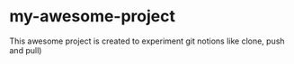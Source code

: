 # my-awesome-project


This awesome project is created to experiment git notions like clone, push and pull)
